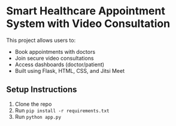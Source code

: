 # Smart Healthcare Appointment System with Video Consultation

This project allows users to:
- Book appointments with doctors
- Join secure video consultations
- Access dashboards (doctor/patient)
- Built using Flask, HTML, CSS, and Jitsi Meet

## Setup Instructions
1. Clone the repo
2. Run `pip install -r requirements.txt`
3. Run `python app.py`
